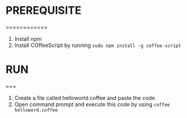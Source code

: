 # PREREQUISITE 
  ============
1. Install npm
2. Install COffeeScript by running `sudo npm install -g coffee-script`

# RUN
  ===

1. Create a file called helloworld.coffee and paste the code
2. Open command prompt and execute this code by using `coffee helloword.coffee`